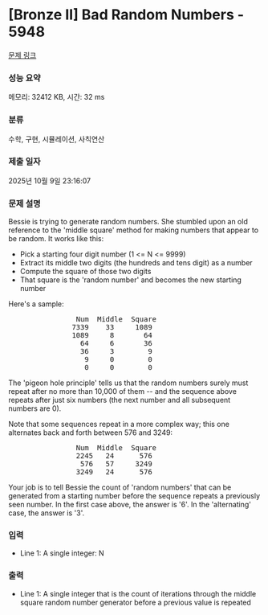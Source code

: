 # [Bronze II] Bad Random Numbers - 5948 

[문제 링크](https://www.acmicpc.net/problem/5948) 

### 성능 요약

메모리: 32412 KB, 시간: 32 ms

### 분류

수학, 구현, 시뮬레이션, 사칙연산

### 제출 일자

2025년 10월 9일 23:16:07

### 문제 설명

<p>Bessie is trying to generate random numbers. She stumbled upon an old reference to the 'middle square' method for making numbers that appear to be random. It works like this:</p>

<ul>
	<li>Pick a starting four digit number (1 <= N <= 9999)</li>
	<li>Extract its middle two digits (the hundreds and tens digit) as a number</li>
	<li>Compute the square of those two digits</li>
	<li>That square is the 'random number' and becomes the new starting number</li>
</ul>

<p>Here's a sample:</p>

<pre>                Num  Middle  Square
               7339    33     1089
               1089     8       64
                 64     6       36
                 36     3        9
                  9     0        0
                  0     0        0</pre>

<p>The 'pigeon hole principle' tells us that the random numbers surely must repeat after no more than 10,000 of them -- and the sequence above repeats after just six numbers (the next number and all subsequent numbers are 0).</p>

<p>Note that some sequences repeat in a more complex way; this one alternates back and forth between 576 and 3249:</p>

<pre>                Num  Middle  Square
                2245   24      576  
                 576   57     3249 
                3249   24      576  </pre>

<p>Your job is to tell Bessie the count of 'random numbers' that can be generated from a starting number before the sequence repeats a previously seen number. In the first case above, the answer is '6'. In the 'alternating' case, the answer is '3'.</p>

### 입력 

 <ul>
	<li>Line 1: A single integer: N</li>
</ul>

<p> </p>

### 출력 

 <ul>
	<li>Line 1: A single integer that is the count of iterations through the middle square random number generator before a previous value is repeated</li>
</ul>

<p> </p>

